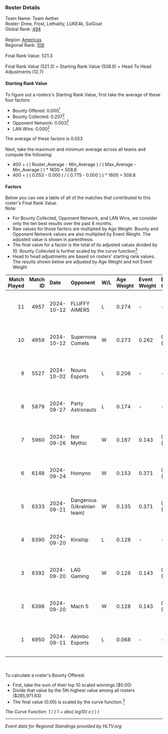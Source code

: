 ### Roster Details<br />
Team Name: Team Aether<br />
Roster: Drew, Frost, Lethality, LUKE4k, SolGoat<br />
Global Rank: [494](../../standings_global_2025_02_28.md)<br />
<br />
Region: [Americas]( ../../standings_americas_2025_02_28.md)<br />
Regional Rank: [109]( ../../standings_americas_2025_02_28.md)<br />
<br />
Final Rank Value:  521.3<br />
<br />
Final Rank Value (521.3) = Starting Rank Value (508.6) + Head To Head Adjustments (12.7)<br />

#### Starting Rank Value<br />
To figure out a rosters's Starting Rank Value, first take the average of these four factors:<br />
- Bounty Offered: 0.000[<sup>1</sup>](#table2)
- Bounty Collected: 0.207[<sup>2</sup>](#table1)
- Opponent Network: 0.003[<sup>2</sup>](#table1)
- LAN Wins: 0.000[<sup>2</sup>](#table1)

The average of these factors is 0.053<br />
<br />
Next, take the maximum and minimum average across all teams and compute the following:<br />
- 400 + ( ( Roster_Average - Min_Average ) / ( Max_Average - Min_Average ) ) * 1600 = 508.6
- 400 + ( ( 0.053 - 0.000 ) / ( 0.775 - 0.000 ) ) * 1600 = 508.6


#### Factors<br />
Below you can see a table of all of the matches that contributed to this roster's Final Rank Value.<br />
Note:<br />

- For Bounty Collected, Opponent Network, and LAN Wins, we consider only the ten best results over the past 6 months.
- Raw values for those factors are multiplied by Age Weight. Bounty and Opponent Network values are also multiplied by Event Weight. The adjusted value is shown in parenthesis.
- The final value for a factor is the total of its adjusted values divided by 10. Bounty Collected is further scaled by the curve function[<sup>3</sup>](#curveFunction)
- Head to head adjustments are based on rosters' starting rank values. The results shown below are adjusted by Age Weight and not Event Weight
<span id="table1"></span><br />


| Match Played | Match ID | Date       | Opponent                   | W/L | Age Weight | Event Weight | Bounty Collected | Opponent Network | LAN Wins  | H2H Adj. | Roster                                  |
| -: | -: | :- | :- | :- | :- | :- | :- | :- | :- | -: | :- |
|           11 |     4957 | 2024-10-12 | FLUFFY AIMERS              | L   | 0.274      | -            | -                | -                | -         |    -1.28 | Drew, Frost, Lethality, LUKE4k, SolGoat |
|           10 |     4959 | 2024-10-12 | Supernova Comets           | W   | 0.273      | 0.262        | 0.013 (0.001)    | 0.269 (0.019)    | 0 (0.000) |     6.31 | Drew, Frost, Lethality, LUKE4k, SolGoat |
|            9 |     5527 | 2024-10-02 | Nouns Esports              | L   | 0.208      | -            | -                | -                | -         |    -0.56 | AtomiK, Drew, Frost, LUKE4k, SolGoat    |
|            8 |     5879 | 2024-09-27 | Party Astronauts           | L   | 0.174      | -            | -                | -                | -         |    -0.81 | AtomiK, Drew, Frost, LUKE4k, SolGoat    |
|            7 |     5960 | 2024-09-26 | Not Mythic                 | W   | 0.167      | 0.143        | 0.000 (0.000)    | 0.014 (0.000)    | 0 (0.000) |     2.39 | AtomiK, Drew, Frost, LUKE4k, SolGoat    |
|            6 |     6148 | 2024-09-24 | Homyno                     | W   | 0.153      | 0.371        | 0.009 (0.001)    | 0.208 (0.012)    | 0 (0.000) |     3.71 | AtomiK, Drew, Frost, LUKE4k, SolGoat    |
|            5 |     6333 | 2024-09-21 | Dangerous (Ukrainian team) | W   | 0.135      | 0.371        | 0.000 (0.000)    | 0.000 (0.000)    | 0 (0.000) |     1.48 | AtomiK, Frost, Izik, LUKE4k, SolGoat    |
|            4 |     6390 | 2024-09-20 | Kinship                    | L   | 0.128      | -            | -                | -                | -         |    -2.18 | AtomiK, Drew, Frost, LUKE4k, SolGoat    |
|            3 |     6392 | 2024-09-20 | LAG Gaming                 | W   | 0.128      | 0.143        | 0.002 (0.000)    | 0.030 (0.001)    | 0 (0.000) |     2.69 | AtomiK, Drew, Frost, LUKE4k, SolGoat    |
|            2 |     6398 | 2024-09-20 | Mach 5                     | W   | 0.128      | 0.143        | 0.000 (0.000)    | 0.000 (0.000)    | 0 (0.000) |     1.42 | AtomiK, Drew, Frost, LUKE4k, SolGoat    |
|            1 |     6950 | 2024-09-11 | Akimbo Esports             | L   | 0.068      | -            | -                | -                | -         |    -0.52 | AtomiK, Frost, LUKE4k, RiFT, SolGoat    |

<br />
<span id="table2"></span><br />
To calculate a roster's Bounty Offered:<br />

- First, take the sum of their top 10 scaled winnings ($0.00)
- Divide that value by the 5th highest value among all rosters ($285,971.63)
- The final value (0.00) is scaled by the curve function.[<sup>3</sup>](#curveFunction)

<span id="curveFunction"></span>_The Curve Function: 1 / ( 1 + abs( log10( x ) ) )_<br />

---
_Event data for Regional Standings provided by HLTV.org_<br />
